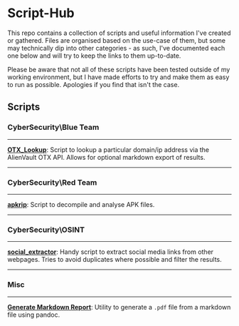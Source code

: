 # Script-Hub

This repo contains a collection of scripts and useful information I've created or gathered. Files are organised based on the use-case of them, but some may technically dip into other categories - as such, I've documented each one below and will try to keep the links to them up-to-date.

Please be aware that not all of these scripts have been tested outside of my working environment, but I have made efforts to try and make them as easy to run as possible. Apologies if you find that isn't the case.

## Scripts

### **CyberSecurity\Blue Team**

---

[**OTX_Lookup**](/Cybersecurity/Blue%20Team/Python/OTX_Lookup/): Script to lookup a particular domain/ip address via the AlienVault OTX API. Allows for optional markdown export of results.

---

### **CyberSecurity\Red Team**

---

[**apkrip**](/Cybersecurity/Red%20Team/Bash/apkrip/): Script to decompile and analyse APK files.

---

### **CyberSecurity\OSINT**

---

[**social_extractor**](/Cybersecurity/OSINT/Python/social_extractor/): Handy script to extract social media links from other webpages. Tries to avoid duplicates where possible and filter the results.

---

### **Misc**

---

[**Generate Markdown Report**](/Misc/Generate%20Markdown%20Report/): Utility to generate a `.pdf` file from a markdown file using pandoc.
